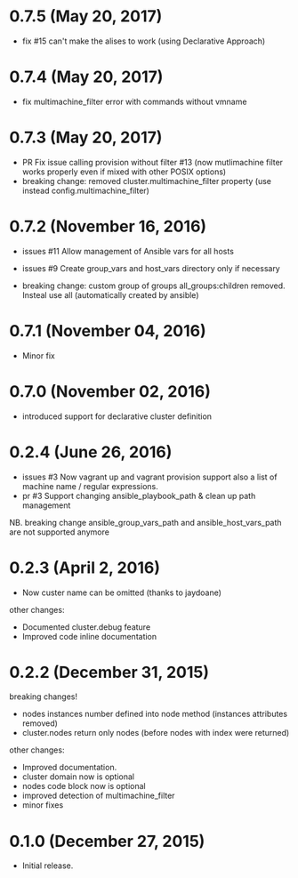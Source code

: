 # 0.7.5 (May 20, 2017)

* fix #15 can't make the alises to work (using Declarative Approach)

# 0.7.4 (May 20, 2017)

* fix multimachine_filter error with commands without vmname

# 0.7.3 (May 20, 2017)

* PR Fix issue calling provision without filter #13 (now mutlimachine filter works properly even if mixed with other POSIX options)
* breaking change: removed cluster.multimachine_filter property (use instead config.multimachine_filter)

# 0.7.2 (November 16, 2016)

* issues #11 Allow management of Ansible vars for all hosts
* issues #9 Create group_vars and host_vars directory only if necessary

* breaking change: custom group of groups all_groups:children removed. Insteal use all (automatically created by ansible)

# 0.7.1 (November 04, 2016)

* Minor fix

# 0.7.0 (November 02, 2016)

* introduced support for declarative cluster definition

# 0.2.4 (June 26, 2016)

* issues #3 Now vagrant up and vagrant provision support also a list of machine name / regular expressions.
* pr #3 Support changing ansible_playbook_path & clean up   path management

NB. breaking change
ansible_group_vars_path and ansible_host_vars_path are not supported anymore

# 0.2.3 (April 2, 2016)

* Now custer name can be omitted (thanks to jaydoane)

other changes:
* Documented cluster.debug feature
* Improved code inline documentation

# 0.2.2 (December 31, 2015)

breaking changes!
* nodes instances number defined into node method (instances attributes removed)
* cluster.nodes return only nodes (before nodes with index were returned)

other changes:
* Improved documentation.
* cluster domain now is optional
* nodes code block now is optional
* improved detection of multimachine_filter
* minor fixes

# 0.1.0 (December 27, 2015)

* Initial release.


